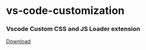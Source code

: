 # vs-code-customization

### Vscode Custom CSS and JS Loader extension

[Download](https://marketplace.visualstudio.com/items?itemName=be5invis.vscode-custom-css)